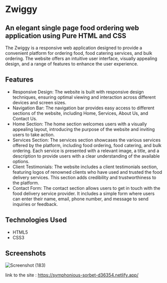 # Zwiggy

<h2>An elegant single page food ordering web application using Pure HTML and CSS</h2>

The Zwiggy is a responsive web application designed to provide a convenient platform for ordering food, food catering services, and bulk ordering. The website offers an intuitive user interface, visually appealing design, and a range of features to enhance the user experience.

## Features

- Responsive Design: The website is built with responsive design techniques, ensuring optimal viewing and interaction across different devices and screen sizes.
- Navigation Bar: The navigation bar provides easy access to different sections of the website, including Home, Services, About Us, and Contact Us.
- Home Section: The home section welcomes users with a visually appealing layout, introducing the purpose of the website and inviting users to take action.
- Services Section: The services section showcases the various services offered by the platform, including food ordering, food catering, and bulk ordering. Each service is presented with a relevant image, a title, and a description to provide users with a clear understanding of the available options.
- Client Testimonials: The website includes a client testimonials section, featuring logos of renowned clients who have used and trusted the food delivery services. This section adds credibility and trustworthiness to the platform.
- Contact Form: The contact section allows users to get in touch with the food delivery service provider. It includes a simple form where users can enter their name, email, phone number, and message to send inquiries or feedback.

## Technologies Used

- HTML5
- CSS3

## Screenshots
![Screenshot (183)](https://github.com/Riya12goyal/Food-delivery-website/assets/113528211/cf022ca6-344d-41d9-9102-b31259f30eb0)

link to the site : https://symphonious-sorbet-d36354.netlify.app/


